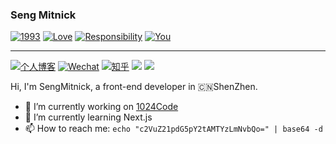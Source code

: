 ### Seng Mitnick

[![1993](https://forthebadge.com/images/badges/ages-18.svg)](https://forthebadge.com)
[![Love](https://forthebadge.com/images/badges/built-with-love.svg)](https://forthebadge.com)
[![Responsibility](https://forthebadge.com/images/badges/powered-by-responsibility.svg)](https://forthebadge.com)
[![You](https://forthebadge.com/images/badges/for-you.svg)](https://forthebadge.com)

---

[![个人博客](https://img.shields.io/badge/-Seng%20Mitnick-9cf?logoColor=white&label=%E4%B8%AA%E4%BA%BA%E5%8D%9A%E5%AE%A2)](https://sengmitnick.com/)
[![Wechat](https://img.shields.io/badge/-%E5%A4%A7%E8%83%9C%E5%92%8C%E4%BB%96%E7%9A%84%E6%9C%8B%E5%8F%8B%E4%BB%AC-07c160?logo=wechat&logoColor=white&label=%E5%85%AC%E4%BC%97%E5%8F%B7)](https://open.weixin.qq.com/qr/code?username=smk17_shop)
[![知乎](https://img.shields.io/badge/%E7%9F%A5%E4%B9%8E-%E6%88%91%E6%98%AF%E5%B0%8F%E8%83%9C%E5%91%80-1e80ff?logo=bytedance)](https://www.zhihu.com/people/smk17)
[![](https://img.shields.io/github/stars/sengmitnick?affiliations=OWNER%2CCOLLABORATOR%2CORGANIZATION_MEMBER&style=social)]()
[![](https://img.shields.io/github/followers/sengmitnick?style=social)]()

Hi, I'm SengMitnick, a front-end developer in 🇨🇳ShenZhen.
- 🔭 I’m currently working on [1024Code](https://1024code.com/)
- 🌱 I’m currently learning Next.js
- 📫 How to reach me: `echo "c2VuZ21pdG5pY2tAMTYzLmNvbQo=" | base64 -d`
